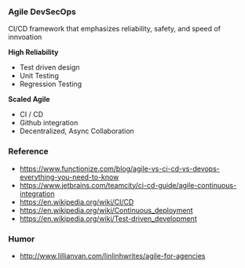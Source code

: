 ### Agile DevSecOps

CI/CD framework that emphasizes reliability, safety, and speed of innvoation

__High Reliability__
* Test driven design
* Unit Testing
* Regression Testing

__Scaled Agile__
* CI / CD
* Github integration
* Decentralized, Async Collaboration


### Reference
* https://www.functionize.com/blog/agile-vs-ci-cd-vs-devops-everything-you-need-to-know
* https://www.jetbrains.com/teamcity/ci-cd-guide/agile-continuous-integration
* https://en.wikipedia.org/wiki/CI/CD
* https://en.wikipedia.org/wiki/Continuous_deployment
* https://en.wikipedia.org/wiki/Test-driven_development


### Humor
* http://www.lillianvan.com/linlinhwrites/agile-for-agencies
